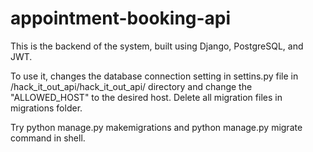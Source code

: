 # appointment-booking-api
This is the backend of the system, built using Django, PostgreSQL, and JWT.


To use it, changes the database connection setting in settins.py file in /hack_it_out_api/hack_it_out_api/ directory and change the "ALLOWED_HOST" to the desired host. 
Delete all migration files in migrations folder.

Try python manage.py makemigrations and python manage.py migrate command in shell.
